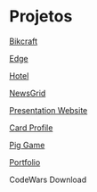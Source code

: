 # Projetos

[Bikcraft](https://alexandre-a11.github.io/projects/Bikcraft-Site/index.html)

[Edge](https://alexandre-a11.github.io/projects/Edge_Ledger/index.html)

[Hotel](https://alexandre-a11.github.io/projects/hotel_website/index.html)

[NewsGrid](https://alexandre-a11.github.io/projects/NewsGrid/index.html)

[Presentation Website](https://alexandre-a11.github.io/projects/Presentation_Website/index.html)

[Card Profile](https://alexandre-a11.github.io/projects/card-profile/index.html)

[Pig Game](https://alexandre-a11.github.io/projects/pig-game/index.html)

[Portfolio](<https://alexandre-a11.github.io/learning-courses/100-Days-of-Code-(Python)/Day-44%20-%20Web%20Foundation%20-%20Intermediate%20CSS/index.html>)

CodeWars Download

